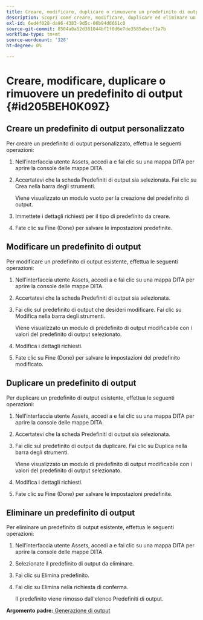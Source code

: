 ```yaml
---
title: Creare, modificare, duplicare o rimuovere un predefinito di output
description: Scopri come creare, modificare, duplicare ed eliminare un predefinito di output personalizzato nelle guide AEM.
exl-id: 6ed4f028-da96-4383-9d5c-06b94d6661c0
source-git-commit: 8504a0a52d381044bf1f0d6e7de3585ebecf3a7b
workflow-type: tm+mt
source-wordcount: '328'
ht-degree: 0%

---
```


# Creare, modificare, duplicare o rimuovere un predefinito di output {#id205BEH0K09Z}

## Creare un predefinito di output personalizzato

Per creare un predefinito di output personalizzato, effettua le seguenti operazioni:

1. Nell’interfaccia utente Assets, accedi a e fai clic su una mappa DITA per aprire la console delle mappe DITA.

1. Accertatevi che la scheda Predefiniti di output sia selezionata. Fai clic su Crea nella barra degli strumenti.

   Viene visualizzato un modulo vuoto per la creazione del predefinito di output.

1. Immettete i dettagli richiesti per il tipo di predefinito da creare.

1. Fate clic su Fine (Done) per salvare le impostazioni predefinite.


## Modificare un predefinito di output

Per modificare un predefinito di output esistente, effettua le seguenti operazioni:

1. Nell’interfaccia utente Assets, accedi a e fai clic su una mappa DITA per aprire la console delle mappe DITA.

1. Accertatevi che la scheda Predefiniti di output sia selezionata.

1. Fai clic sul predefinito di output che desideri modificare. Fai clic su Modifica nella barra degli strumenti.

   Viene visualizzato un modulo di predefinito di output modificabile con i valori del predefinito di output selezionato.

1. Modifica i dettagli richiesti.

1. Fate clic su Fine (Done) per salvare le impostazioni del predefinito modificato.


## Duplicare un predefinito di output

Per duplicare un predefinito di output esistente, effettua le seguenti operazioni:

1. Nell’interfaccia utente Assets, accedi a e fai clic su una mappa DITA per aprire la console delle mappe DITA.

1. Accertatevi che la scheda Predefiniti di output sia selezionata.

1. Fai clic sul predefinito di output da duplicare. Fai clic su Duplica nella barra degli strumenti.

   Viene visualizzato un modulo di predefinito di output modificabile con i valori del predefinito di output selezionato.

1. Modifica i dettagli richiesti.

1. Fate clic su Fine (Done) per salvare le impostazioni predefinite.


## Eliminare un predefinito di output

Per eliminare un predefinito di output esistente, effettua le seguenti operazioni:

1. Nell’interfaccia utente Assets, accedi a e fai clic su una mappa DITA per aprire la console delle mappe DITA.

1. Selezionate il predefinito di output da eliminare.

1. Fai clic su Elimina predefinito.

1. Fai clic su Elimina nella richiesta di conferma.

   Il predefinito viene rimosso dall&#39;elenco Predefiniti di output.


**Argomento padre:**[ Generazione di output](generate-output.md)
